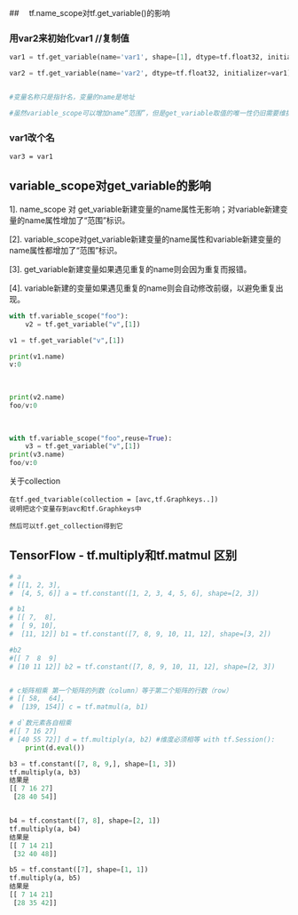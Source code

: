 ##　 tf.name_scope对tf.get_variable()的影响

###  用var2来初始化var1  //复制值

```python
var1 = tf.get_variable(name='var1', shape=[1], dtype=tf.float32, initializer=initializer)

var2 = tf.get_variable(name='var2', dtype=tf.float32, initializer=var1)


#变量名称只是指针名，变量的name是地址

#虽然variable_scope可以增加name“范围”，但是get_variable取值的唯一性仍旧需要维护，否则就会出错，你是不可以任性新建的。那我现在就是想重用此变量，我就是想更改一个变量名而已，行吗？当然行，之前我们就采用了直接变量名赋值就行了“var3=var1”，这样变量名改为了var3，但是其name仍旧是var1的name，从c理解就是，指针随便建，地址唯一不变，街道名你随便改，可是街道你不能随便拆改。那还有一种材料中介绍的方法，就是使用reuse_variables(),但是一旦重用的对象本身不存在就会报错。这里说的对象不是“指针”，而是指针地址，而且是带有variable_scope指定的“范围”的指针地址。

```

### var1改个名

```
var3 = var1
```

## variable_scope对get_variable的影响　

1]. name_scope 对 get_variable新建变量的name属性无影响；对variable新建变量的name属性增加了“范围”标识。

[2]. variable_scope对get_variable新建变量的name属性和variable新建变量的name属性都增加了“范围”标识。

[3]. get_variable新建变量如果遇见重复的name则会因为重复而报错。

[4]. variable新建的变量如果遇见重复的name则会自动修改前缀，以避免重复出现。

```python
with tf.variable_scope("foo"):
    v2 = tf.get_variable("v",[1])

v1 = tf.get_variable("v",[1])

print(v1.name)
v:0

    
    
print(v2.name)
foo/v:0

    
    
with tf.variable_scope("foo",reuse=True):
    v3 = tf.get_variable("v",[1])
print(v3.name)
foo/v:0
```

关于collection

```
在tf.ged_tvariable(collection = [avc,tf.Graphkeys..])
说明把这个变量存到avc和tf.Graphkeys中

然后可以tf.get_collection得到它
```

## TensorFlow - tf.multiply和tf.matmul 区别

```python
# a
# [[1, 2, 3],
#  [4, 5, 6]] a = tf.constant([1, 2, 3, 4, 5, 6], shape=[2, 3])

# b1
# [[ 7,  8],
#  [ 9, 10],
#  [11, 12]] b1 = tf.constant([7, 8, 9, 10, 11, 12], shape=[3, 2])

#b2
#[[ 7  8  9]
# [10 11 12]] b2 = tf.constant([7, 8, 9, 10, 11, 12], shape=[2, 3])


# c矩阵相乘 第一个矩阵的列数（column）等于第二个矩阵的行数（row）
# [[ 58,  64],
#  [139, 154]] c = tf.matmul(a, b1)

# d`数元素各自相乘
#[[ 7 16 27]
# [40 55 72]] d = tf.multiply(a, b2) #维度必须相等 with tf.Session():
    print(d.eval())

```

```python
b3 = tf.constant([7, 8, 9,], shape=[1, 3])
tf.multiply(a, b3)
结果是
[[ 7 16 27]
 [28 40 54]]


b4 = tf.constant([7, 8], shape=[2, 1])
tf.multiply(a, b4)
结果是
[[ 7 14 21]
 [32 40 48]]

b5 = tf.constant([7], shape=[1, 1])
tf.multiply(a, b5)
结果是
[[ 7 14 21]
 [28 35 42]]

```

